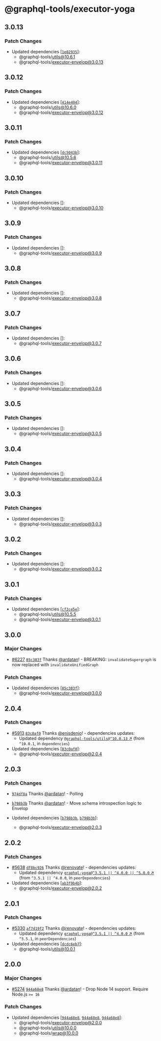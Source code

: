 # @graphql-tools/executor-yoga

## 3.0.13

### Patch Changes

- Updated dependencies
  [[`1e02935`](https://github.com/ardatan/graphql-tools/commit/1e0293562961fb12b267235e5aa6d0e83d0e7d0f)]:
  - @graphql-tools/utils@10.6.1
  - @graphql-tools/executor-envelop@3.0.13

## 3.0.12

### Patch Changes

- Updated dependencies
  [[`414e404`](https://github.com/ardatan/graphql-tools/commit/414e404a06478ea8ddd1065bd765de14af0f6c43)]:
  - @graphql-tools/utils@10.6.0
  - @graphql-tools/executor-envelop@3.0.12

## 3.0.11

### Patch Changes

- Updated dependencies
  [[`dc5043b`](https://github.com/ardatan/graphql-tools/commit/dc5043bb7c9afaca907c242eb6bf65e8019d79c4)]:
  - @graphql-tools/utils@10.5.6
  - @graphql-tools/executor-envelop@3.0.11

## 3.0.10

### Patch Changes

- Updated dependencies []:
  - @graphql-tools/executor-envelop@3.0.10

## 3.0.9

### Patch Changes

- Updated dependencies []:
  - @graphql-tools/executor-envelop@3.0.9

## 3.0.8

### Patch Changes

- Updated dependencies []:
  - @graphql-tools/executor-envelop@3.0.8

## 3.0.7

### Patch Changes

- Updated dependencies []:
  - @graphql-tools/executor-envelop@3.0.7

## 3.0.6

### Patch Changes

- Updated dependencies []:
  - @graphql-tools/executor-envelop@3.0.6

## 3.0.5

### Patch Changes

- Updated dependencies []:
  - @graphql-tools/executor-envelop@3.0.5

## 3.0.4

### Patch Changes

- Updated dependencies []:
  - @graphql-tools/executor-envelop@3.0.4

## 3.0.3

### Patch Changes

- Updated dependencies []:
  - @graphql-tools/executor-envelop@3.0.3

## 3.0.2

### Patch Changes

- Updated dependencies []:
  - @graphql-tools/executor-envelop@3.0.2

## 3.0.1

### Patch Changes

- Updated dependencies
  [[`cf2ce5e`](https://github.com/ardatan/graphql-tools/commit/cf2ce5ed4773087cc324599f2812f4fb91398b21)]:
  - @graphql-tools/utils@10.5.5
  - @graphql-tools/executor-envelop@3.0.1

## 3.0.0

### Major Changes

- [#6227](https://github.com/ardatan/graphql-tools/pull/6227)
  [`85c383f`](https://github.com/ardatan/graphql-tools/commit/85c383fbb44eeb2a0509480d84ca0b12811bc3ca)
  Thanks [@ardatan](https://github.com/ardatan)! - BREAKING: `invalidateSupergraph` is now replaced
  with `invalidateUnifiedGraph`

### Patch Changes

- Updated dependencies
  [[`85c383f`](https://github.com/ardatan/graphql-tools/commit/85c383fbb44eeb2a0509480d84ca0b12811bc3ca)]:
  - @graphql-tools/executor-envelop@3.0.0

## 2.0.4

### Patch Changes

- [#5913](https://github.com/ardatan/graphql-tools/pull/5913)
  [`83c0af0`](https://github.com/ardatan/graphql-tools/commit/83c0af0713ff2ce55ccfb97a1810ecfecfeab703)
  Thanks [@enisdenjo](https://github.com/enisdenjo)! - dependencies updates:
  - Updated dependency
    [`@graphql-tools/utils@^10.0.13` ↗︎](https://www.npmjs.com/package/@graphql-tools/utils/v/10.0.13)
    (from `^10.0.1`, in `dependencies`)
- Updated dependencies
  [[`83c0af0`](https://github.com/ardatan/graphql-tools/commit/83c0af0713ff2ce55ccfb97a1810ecfecfeab703)]:
  - @graphql-tools/executor-envelop@2.0.4

## 2.0.3

### Patch Changes

- [`974df8a`](https://github.com/ardatan/graphql-tools/commit/974df8a1a1bca422bac5d971a3f8029cd9728efd)
  Thanks [@ardatan](https://github.com/ardatan)! - Polling

- [`b798b3b`](https://github.com/ardatan/graphql-tools/commit/b798b3b0a54f634bf2dd2275ef47f5263a5ce238)
  Thanks [@ardatan](https://github.com/ardatan)! - Move schema introspection logic to Envelop

- Updated dependencies
  [[`b798b3b`](https://github.com/ardatan/graphql-tools/commit/b798b3b0a54f634bf2dd2275ef47f5263a5ce238),
  [`b798b3b`](https://github.com/ardatan/graphql-tools/commit/b798b3b0a54f634bf2dd2275ef47f5263a5ce238)]:
  - @graphql-tools/executor-envelop@2.0.3

## 2.0.2

### Patch Changes

- [#5638](https://github.com/ardatan/graphql-tools/pull/5638)
  [`df8bc926`](https://github.com/ardatan/graphql-tools/commit/df8bc926ced4c594696ca1242a27b3c14e911697)
  Thanks [@renovate](https://github.com/apps/renovate)! - dependencies updates:
  - Updated dependency
    [`graphql-yoga@^3.5.1 || ^4.0.0 || ^5.0.0` ↗︎](https://www.npmjs.com/package/graphql-yoga/v/3.5.1)
    (from `^3.5.1 || ^4.0.0`, in `peerDependencies`)
- Updated dependencies
  [[`ab3f9b4b`](https://github.com/ardatan/graphql-tools/commit/ab3f9b4bec3b71af560ddc77a7869384ec3e4c7a)]:
  - @graphql-tools/executor-envelop@2.0.2

## 2.0.1

### Patch Changes

- [#5330](https://github.com/ardatan/graphql-tools/pull/5330)
  [`af7d19f2`](https://github.com/ardatan/graphql-tools/commit/af7d19f239375a08f49646fd1711137a416d5cd5)
  Thanks [@renovate](https://github.com/apps/renovate)! - dependencies updates:
  - Updated dependency
    [`graphql-yoga@^3.5.1 || ^4.0.0` ↗︎](https://www.npmjs.com/package/graphql-yoga/v/3.5.1) (from
    `^3.5.1`, in `peerDependencies`)
- Updated dependencies
  [[`dcdc6eb7`](https://github.com/ardatan/graphql-tools/commit/dcdc6eb787ca77d741d98d68b70d4083f4d72b91)]:
  - @graphql-tools/utils@10.0.1

## 2.0.0

### Major Changes

- [#5274](https://github.com/ardatan/graphql-tools/pull/5274)
  [`944a68e8`](https://github.com/ardatan/graphql-tools/commit/944a68e8becf9c86b4c97fd17c372d98a285b955)
  Thanks [@ardatan](https://github.com/ardatan)! - Drop Node 14 support. Require Node.js `>= 16`

### Patch Changes

- Updated dependencies
  [[`944a68e8`](https://github.com/ardatan/graphql-tools/commit/944a68e8becf9c86b4c97fd17c372d98a285b955),
  [`944a68e8`](https://github.com/ardatan/graphql-tools/commit/944a68e8becf9c86b4c97fd17c372d98a285b955),
  [`944a68e8`](https://github.com/ardatan/graphql-tools/commit/944a68e8becf9c86b4c97fd17c372d98a285b955)]:
  - @graphql-tools/executor-envelop@2.0.0
  - @graphql-tools/utils@10.0.0
  - @graphql-tools/wrap@10.0.0
